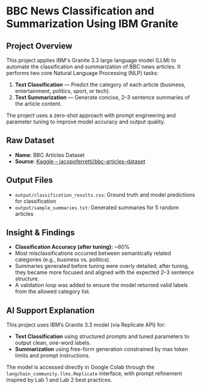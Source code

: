 # BBC News Classification and Summarization Using IBM Granite

## Project Overview
This project applies IBM's Granite 3.3 large language model (LLM) to automate the classification and summarization of BBC news articles. It performs two core Natural Language Processing (NLP) tasks:

1. **Text Classification** — Predict the category of each article (business, entertainment, politics, sport, or tech).
2. **Text Summarization** — Generate concise, 2–3 sentence summaries of the article content.

The project uses a zero-shot approach with prompt engineering and parameter tuning to improve model accuracy and output quality.

## Raw Dataset
- **Name**: BBC Articles Dataset  
- **Source**: [Kaggle – jacopoferretti/bbc-articles-dataset](https://www.kaggle.com/datasets/jacopoferretti/bbc-articles-dataset)

## Output Files
- `output/classification_results.csv`: Ground truth and model predictions for classification
- `output/sample_summaries.txt`: Generated summaries for 5 random articles
  
## Insight & Findings
- **Classification Accuracy (after tuning):** ~80%  
- Most misclassifications occurred between semantically related categories (e.g., business vs. politics).
- Summaries generated before tuning were overly detailed; after tuning, they became more focused and aligned with the expected 2–3 sentence structure.
- A validation loop was added to ensure the model returned valid labels from the allowed category list.

## AI Support Explanation
This project uses IBM’s Granite 3.3 model (via Replicate API) for:
- **Text Classification** using structured prompts and tuned parameters to output clean, one-word labels.
- **Summarization** using free-form generation constrained by max token limits and prompt instructions.

The model is accessed directly in Google Colab through the `langchain_community.llms.Replicate` interface, with prompt refinement inspired by Lab 1 and Lab 2 best practices.
